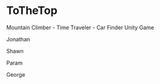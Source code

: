# ToTheTop
Mountain Climber - Time Traveler - Car Finder Unity Game

Jonathan

Shawn

Param

George
